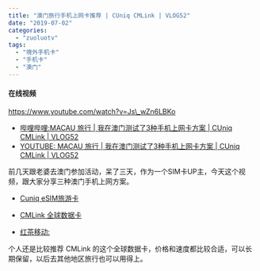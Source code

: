 ```yaml
---
title: "澳门旅行手机上网卡推荐 | CUniq CMLink | VLOG52"
date: "2019-07-02"
categories: 
  - "zuoluotv"
tags: 
  - "境外手机卡"
  - "手机卡"
  - "澳门"
---
```


#### 在线视频

https://www.youtube.com/watch?v=Js\_wZn6LBKo

- [哔哩哔哩:MACAU 旅行 | 我在澳门测试了3种手机上网卡方案 | CUniq CMLink | VLOG52](https://www.bilibili.com/video/av56208777)
- [YOUTUBE: MACAU 旅行 | 我在澳门测试了3种手机上网卡方案 | CUniq CMLink | VLOG52](https://www.youtube.com/watch?v=Js_wZn6LBKo)

前几天跟老婆去澳门参加活动，呆了三天，作为一个SIM卡UP主，今天这个视频，跟大家分享三种澳门手机上网方案。

- [Cuniq eSIM旅游卡](https://www.cuniq.com/hk/data-card/?esim=1)
    
- [CMLink 全球数据卡](https://global.cmlink.com/global/pc/views/home.html)
    
- [红茶移动:](https://www.redteamobile.com/)

个人还是比较推荐 CMLink 的这个全球数据卡，价格和速度都比较合适，可以长期保留，以后去其他地区旅行也可以用得上。
